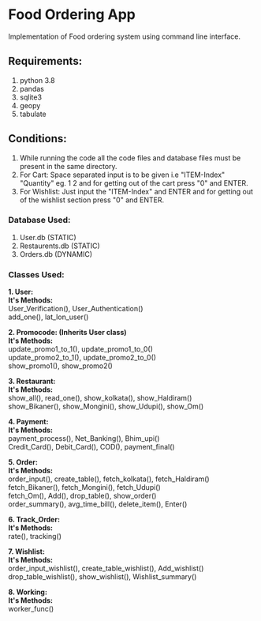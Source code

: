 # Food Ordering App
Implementation of Food ordering system using command line interface.

## Requirements:
1. python 3.8
2. pandas
3. sqlite3
4. geopy
5. tabulate

## Conditions:
1. While running the code all the code files and database files must be present in the same directory.
2. For Cart: Space separated input is to be given i.e "ITEM-Index" "Quantity" eg. 1 2 and for getting out of the cart press "0" and ENTER.
3. For Wishlist: Just input the "ITEM-Index" and ENTER and for getting out of the wishlist section press "0" and ENTER.

### Database Used:
1. User.db (STATIC)
2. Restaurents.db (STATIC)
3. Orders.db (DYNAMIC)

### Classes Used:
**1. User:**<br>
   **It's Methods:**<br>
   User_Verification(), User_Authentication()<br>
   add_one(), lat_lon_user()<br>

**2. Promocode:  (Inherits User class)** <br>
   **It's Methods:**<br>
   update_promo1_to_1(), update_promo1_to_0()<br>
   update_promo2_to_1(), update_promo2_to_0()<br>
   show_promo1(), show_promo2()<br>


**3. Restaurant:**<br>
   **It's Methods:**<br>
   show_all(), read_one(), show_kolkata(), show_Haldiram()<br>
   show_Bikaner(), show_Mongini(), show_Udupi(), show_Om()<br>

**4. Payment:**<br>
   **It's Methods:**<br>
   payment_process(), Net_Banking(), Bhim_upi()<br>
   Credit_Card(), Debit_Card(), COD(), payment_final() <br>  

**5. Order:**<br>
   **It's Methods:**<br>
   order_input(), create_table(), fetch_kolkata(), fetch_Haldiram()<br>
   fetch_Bikaner(), fetch_Mongini(), fetch_Udupi()<br>
   fetch_Om(), Add(), drop_table(), show_order()<br>
   order_summary(), avg_time_bill(), delete_item(), Enter()<br>
 
**6. Track_Order:**<br>
   **It's Methods:**<br>
   rate(), tracking()<br>
 
**7. Wishlist:**<br>
   **It's Methods:**<br>
   order_input_wishlist(), create_table_wishlist(), Add_wishlist()<br>
   drop_table_wishlist(), show_wishlist(), Wishlist_summary()<br>

**8. Working:**<br>
   **It's Methods:**<br>
   worker_func()<br>
